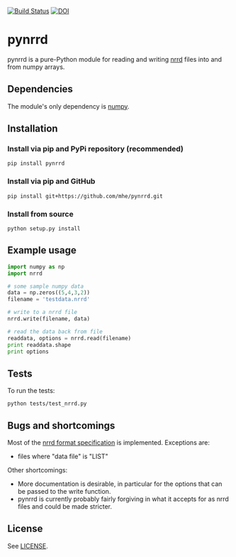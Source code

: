 [![Build Status](https://travis-ci.org/mhe/pynrrd.svg?branch=master)](https://travis-ci.org/mhe/pynrrd)
[![DOI](https://zenodo.org/badge/doi/10.5281/zenodo.62065.svg)](http://dx.doi.org/10.5281/zenodo.62065)

pynrrd
======

pynrrd is a pure-Python module for reading and writing [nrrd][1] files into and 
from numpy arrays.

[1]: http://teem.sourceforge.net/nrrd/

Dependencies
------------

The module's only dependency is [numpy][2].

[2]: http://numpy.scipy.org/

Installation
------------

### Install via pip and PyPi repository (recommended)
    pip install pynrrd

### Install via pip and GitHub
    pip install git+https://github.com/mhe/pynrrd.git
    
### Install from source
    python setup.py install

Example usage
-------------

```python
import numpy as np
import nrrd

# some sample numpy data
data = np.zeros((5,4,3,2))
filename = 'testdata.nrrd'

# write to a nrrd file
nrrd.write(filename, data)

# read the data back from file
readdata, options = nrrd.read(filename)
print readdata.shape
print options
```

Tests
-----

To run the tests:

    python tests/test_nrrd.py

Bugs and shortcomings
---------------------

Most of the [nrrd format specification][3] is implemented. Exceptions
are: 

-  files where "data file" is "LIST"

Other shortcomings:

- More documentation is desirable, in particular for the options that
  can be passed to the write function.
- pynrrd is currently probably fairly forgiving in what it accepts for as
  nrrd files and could be made stricter.

[3]: http://teem.sourceforge.net/nrrd/format.html


License
-------

See [LICENSE](https://github.com/mhe/pynrrd/blob/master/LICENSE).
